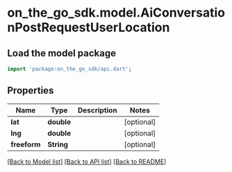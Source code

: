 # on_the_go_sdk.model.AiConversationPostRequestUserLocation

## Load the model package
```dart
import 'package:on_the_go_sdk/api.dart';
```

## Properties
Name | Type | Description | Notes
------------ | ------------- | ------------- | -------------
**lat** | **double** |  | [optional] 
**lng** | **double** |  | [optional] 
**freeform** | **String** |  | [optional] 

[[Back to Model list]](../README.md#documentation-for-models) [[Back to API list]](../README.md#documentation-for-api-endpoints) [[Back to README]](../README.md)



